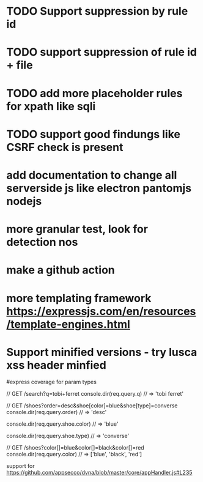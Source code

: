 # TODO Support suppression by rule id
# TODO support suppression of rule id + file
# TODO add more placeholder rules for xpath like sqli
# TODO support good findungs like CSRF check is present
# add documentation to change all serverside js like electron pantomjs nodejs
# more granular test, look for detection nos
# make a github action
# more templating framework https://expressjs.com/en/resources/template-engines.html
# Support minified versions - try lusca xss header minfied

#express coverage for param types

// GET /search?q=tobi+ferret
console.dir(req.query.q)
// => 'tobi ferret'

// GET /shoes?order=desc&shoe[color]=blue&shoe[type]=converse
console.dir(req.query.order)
// => 'desc'

console.dir(req.query.shoe.color)
// => 'blue'

console.dir(req.query.shoe.type)
// => 'converse'

// GET /shoes?color[]=blue&color[]=black&color[]=red
console.dir(req.query.color)
// => ['blue', 'black', 'red']

support for https://github.com/appsecco/dvna/blob/master/core/appHandler.js#L235